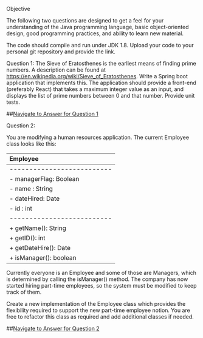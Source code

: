 
Objective

The following two questions are designed to get a feel for your understanding of the Java programming language, basic object-oriented design, good programming practices, and ability to learn new material. 

The code should compile and run under JDK 1.8.  Upload your code to your personal git repository and provide the link.

Question 1:
The Sieve of Eratosthenes is the earliest means of finding prime numbers.  A description can be found at https://en.wikipedia.org/wiki/Sieve_of_Eratosthenes.  Write a Spring boot application that implements this.  The application should provide a front-end (preferably React) that takes a maximum integer value as an input, and displays the list of prime numbers between 0 and that number.  Provide unit tests.

##[Navigate to Answer for Question 1](docs/Answer1.md)

Question 2:

You are modifying a human resources application. The current Employee class looks like this:
 
|Employee|
|:--------------------------|
|--------------------------|
|- managerFlag: Boolean|
|- name : String|
|- dateHired: Date|
|- id : int|
|--------------------------|
|+ getName(): String|
|+ getID(): int|
|+ getDateHire(): Date|
|+ isManager(): boolean|

Currently everyone is an Employee and some of those are Managers, which is determined by calling the isManager() method. The company has now started hiring part-time employees, so the system must be modified to keep track of them.
 
Create a new implementation of the Employee class which provides the flexibility required to support the new part-time employee notion. You are free to refactor this class as required and add additional classes if needed. 

##[Navigate to Answer for Question 2](docs/Answer2.md)




